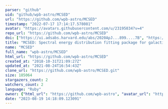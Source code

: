 ```yaml
---
parser: "github"
uid: "github/wpb-astro/MCSED"
url: "https://github.com/wpb-astro/MCSED"
timestamp: "2022-07-17 17:14:17.578081"
avatar: "https://avatars.githubusercontent.com/u/23195034?v=4"
repo_url: "https://github.com/wpb-astro/MCSED"
doi: ["https://ui.adsabs.harvard.edu/abs/2020ApJ...899....7B", "https://ui.adsabs.harvard.edu/abs/2020ascl.soft06022B/abstract"]
title: "MCSED: Spectral energy distribution fitting package for galactic systems"
name: "MCSED"
full_name: "wpb-astro/MCSED"
html_url: "https://github.com/wpb-astro/MCSED"
created_at: "2018-10-31T21:09:27Z"
updated_at: "2021-08-24T16:54:43Z"
clone_url: "https://github.com/wpb-astro/MCSED.git"
size: 185064
stargazers_count: 2
watchers_count: 2
language: "Ruby"
owner: {"html_url": "https://github.com/wpb-astro", "avatar_url": "https://avatars.githubusercontent.com/u/23195034?v=4", "login": "wpb-astro", "type": "User"}
date: "2023-08-19 14:18:09.123091"
---
```

